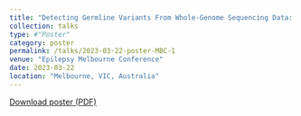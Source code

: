 ```yaml
---
title: "Detecting Germline Variants From Whole-Genome Sequencing Data: Impact Of Cohort Size On Diagnostic Yield"
collection: talks
type: #"Poster"
category: poster
permalink: /talks/2023-03-22-poster-MBC-1
venue: "Epilepsy Melbourne Conference"
date: 2023-03-22
location: "Melbourne, VIC, Australia"
---
```


<p><a href='/files/20230319 poster for epilepsy melbourne.pdf' target='_blank' download>Download poster (PDF)</a></p>
